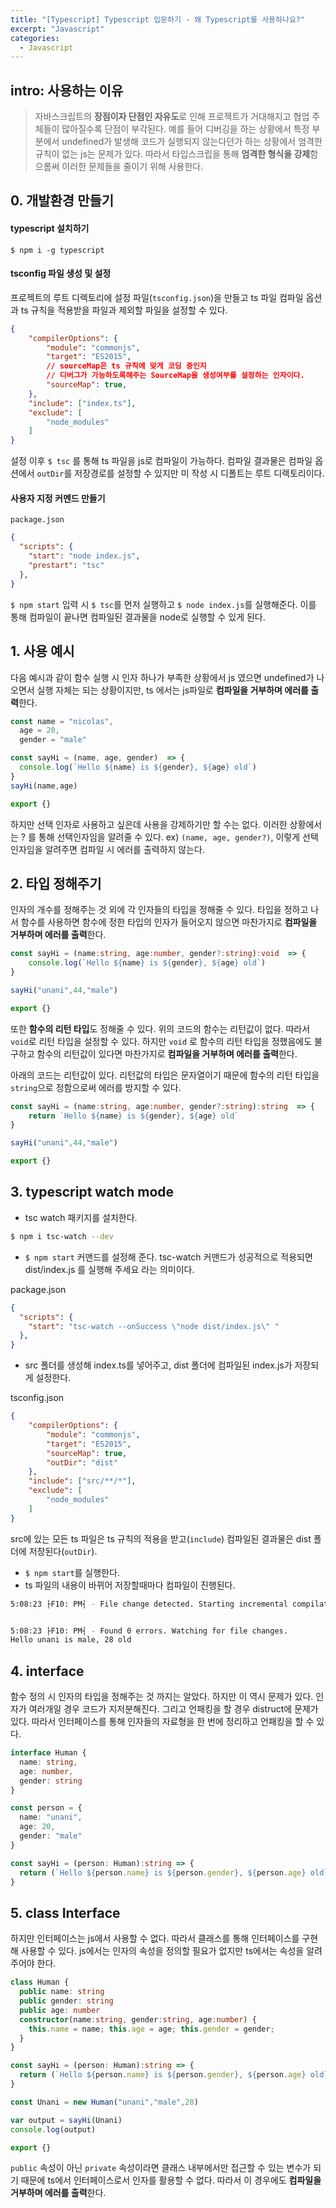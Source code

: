 ```yaml
---
title: "[Typescript] Typescript 입문하기 - 왜 Typescript를 사용하나요?"
excerpt: "Javascript"
categories:
  - Javascript
---
```


## intro: 사용하는 이유
> 자바스크립트의 **장점이자 단점인 자유도**로 인해 프로젝트가 거대해지고 협업 주체들이 많아질수록 단점이 부각된다. 예를 들어 디버깅을 하는 상황에서 특정 부분에서 undefined가 발생해 코드가 실행되지 않는다던가 하는 상황에서 엄격한 규칙이 없는 js는 문제가 있다. 따라서 타입스크립을 통해 **엄격한 형식을 강제**함으롬써 이러한 문제들을 줄이기 위해 사용한다. 

## 0. 개발환경 만들기

#### typescript 설치하기
```commandline
$ npm i -g typescript
```
#### tsconfig 파일 생성 및 설정
프로젝트의 루트 디렉토리에 설정 파일(`tsconfig.json`)을 만들고 ts 파일 컴파일 옵션과 ts 규칙을 적용받을 파일과 제외할 파일을 설정할 수 있다. 
```json
{
    "compilerOptions": {
        "module": "commonjs",
        "target": "ES2015",
        // sourceMap은 ts 규칙에 맞게 코딩 중인지 
        // 디버그가 가능하도록해주는 SourceMap을 생성여부를 설정하는 인자이다.
        "sourceMap": true,
    },
    "include": ["index.ts"],
    "exclude": [
        "node_modules"
    ]
}
```
설정 이후 `$ tsc` 를 통해 ts 파일을 js로 컴파일이 가능하다. 컴파일 결과물은 컴파일 옵션에서 `outDir`를 저장경로를 설정할 수 있지만 미 작성 시 디폴트는 루트 디렉토리이다. 

#### 사용자 지정 커멘드 만들기
`package.json`
```json
{
  "scripts": {
    "start": "node index.js",
    "prestart": "tsc"
  },
}
```
`$ npm start` 입력 시 `$ tsc`를 먼저 실행하고 `$ node index.js`를 실행해준다. 
이를 통해 컴파일이 끝나면 컴파일된 결과물을 node로 실행할 수 있게 된다.

## 1. 사용 예시 

다음 예시과 같이 함수 실행 시 인자 하나가 부족한 상황에서
js 였으면 undefined가 나오면서 실행 자체는 되는 상황이지만, 
ts 에서는 js파일로 **컴파일을 거부하며 에러를 출력**한다.
```typescript
const name = "nicolas",
  age = 20,
  gender = "male"

const sayHi = (name, age, gender)  => {
  console.log(`Hello ${name} is ${gender}, ${age} old`)
}
sayHi(name,age)

export {}
```

하지만 선택 인자로 사용하고 싶은데 사용을 강제하기만 할 수는 없다.
이러한 상황에서는 ? 를 통해 선택인자임을 알려줄 수 있다. 
ex) `(name, age, gender?)`, 이렇게 선택인자임을 알려주면 컴파일 시 에러를 출력하지 않는다. 

## 2. 타입 정해주기

인자의 개수를 정해주는 것 외에 각 인자들의 타입을 정해줄 수 있다. 
타입을 정하고 나서 함수를 사용하면 함수에 정한 타입의 인자가 들어오지 않으면
마찬가지로 **컴파일을 거부하며 에러를 출력**한다.
```typescript
const sayHi = (name:string, age:number, gender?:string):void  => {
    console.log(`Hello ${name} is ${gender}, ${age} old`)
}

sayHi("unani",44,"male")

export {}
```

또한 **함수의 리턴 타입**도 정해줄 수 있다. 위의 코드의 함수는 리턴값이 없다. 따라서 `void`로 리턴 타입을 설정할 수 있다. 
하지만 `void` 로 함수의 리턴 타입을 정했음에도 불구하고 함수의 리턴값이 있다면 마찬가지로 **컴파일을 거부하며 에러를 출력**한다.

아래의 코드는 리턴값이 있다. 리턴값의 타입은 문자열이기 때문에 함수의 리턴 타입을 `string`으로 정함으로써 에러를 방지할 수 있다.
```typescript
const sayHi = (name:string, age:number, gender?:string):string  => {
    return `Hello ${name} is ${gender}, ${age} old`
}

sayHi("unani",44,"male")

export {}
```

## 3. typescript watch mode

- tsc watch 패키지를 설치한다. 
```bash
$ npm i tsc-watch --dev
```
- `$ npm start` 커맨드를 설정해 준다. 
tsc-watch 커맨드가 성공적으로 적용되면 dist/index.js 를 실행해 주세요 라는 의미이다. 

package.json
```json
{
  "scripts": {
    "start": "tsc-watch --onSuccess \"node dist/index.js\" "
  },
}
```
- src 폴더를 생성해 index.ts를 넣어주고, dist 폴더에 컴파일된 index.js가 저장되게 설정한다. 

tsconfig.json
```json
{
    "compilerOptions": {
        "module": "commonjs",
        "target": "ES2015",
        "sourceMap": true,
        "outDir": "dist"
    },
    "include": ["src/**/*"],
    "exclude": [
        "node_modules"
    ]
}
```
src에 있는 모든 ts 파일은 ts 규칙의 적용을 받고(`include`) 
컴파일된 결과물은 dist 폴더에 저장된다(`outDir`).

- `$ npm start`를 실행한다. 
- ts 파일의 내용이 바뀌어 저장할때마다 컴파일이 진행된다.
```bash
5:08:23 ├F10: PM┤ - File change detected. Starting incremental compilation...


5:08:23 ├F10: PM┤ - Found 0 errors. Watching for file changes.
Hello unani is male, 28 old
```

## 4. interface
함수 정의 시 인자의 타입을 정해주는 것 까지는 알았다. 하지만 이 역시 문제가 있다. 
인자가 여러개일 경우 코드가 지저분해진다. 그리고 언패킹을 할 경우 distruct에 문제가 있다.
따라서 인터페이스를 통해 인자들의 자료형을 한 번에 정리하고 언패킹을 할 수 있다. 
```typescript
interface Human {
  name: string,
  age: number,
  gender: string
}

const person = {
  name: "unani",
  age: 20,
  gender: "male"
}

const sayHi = (person: Human):string => {
  return (`Hello ${person.name} is ${person.gender}, ${person.age} old`)
}
```

## 5. class Interface
하지만 인터페이스는 js에서 사용할 수 없다. 따라서 클래스를 통해 인터페이스를 구현해 사용할 수 있다. 
js에서는 인자의 속성을 정의할 필요가 없지만 ts에서는 속성을 알려주어야 한다. 

```typescript
class Human {
  public name: string
  public gender: string
  public age: number
  constructor(name:string, gender:string, age:number) {
    this.name = name; this.age = age; this.gender = gender;
  }
}

const sayHi = (person: Human):string => {
  return (`Hello ${person.name} is ${person.gender}, ${person.age} old`)
}

const Unani = new Human("unani","male",28)

var output = sayHi(Unani)
console.log(output)

export {}
```
`public` 속성이 아닌 `private` 속성이라면 클래스 내부에서만 접근할 수 있는 변수가 되기 때문에 ts에서 인터페이스로서 인자를 활용할 수 없다. 따라서 이 경우에도 **컴파일을 거부하며 에러를 출력**한다.
